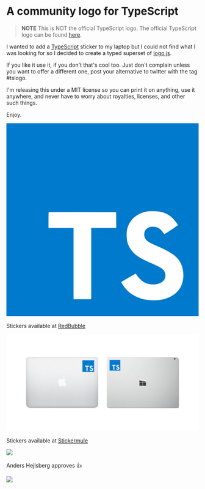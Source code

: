 A community logo for TypeScript 
================================

> **NOTE** This is NOT the official TypeScript logo. The official TypeScript logo can be found [here](https://github.com/Microsoft/TypeScript/blob/master/doc/logo.svg).

I wanted to add a [TypeScript](http://www.typescriptlang.org/) sticker to my laptop but I could not find what I was looking for so I decided to create a typed superset of [logo.js](https://github.com/voodootikigod/logo.js).

If you like it use it, if you don't that's cool too. Just don't complain unless you want to offer a different one, post your alternative to twitter with the tag #tslogo.

I'm releasing this under a MIT license so you can print it on anything, use it anywhere, and never have to worry about royalties, licenses, and other such things.

Enjoy.

![TS Logo (PNG)](ts.png)

Stickers available at [RedBubble](http://www.redbubble.com/people/owerreloaded/works/17165938-typescript?p=sticker)

![TS Logo (PNG)](stickers/sticker.jpg)

Stickers available at [Stickermule](https://www.stickermule.com/marketplace/10074-typescript)

![](https://d21ii91i3y6o6h.cloudfront.net/gallery_images/from_proof/10074/large/1455714081/typescript.png)

Anders Hejlsberg approves :+1:

![](https://raw.githubusercontent.com/remojansen/logo.ts/master/stickers/Screen%20Shot%202016-03-31%20at%2000.05.02.png)

